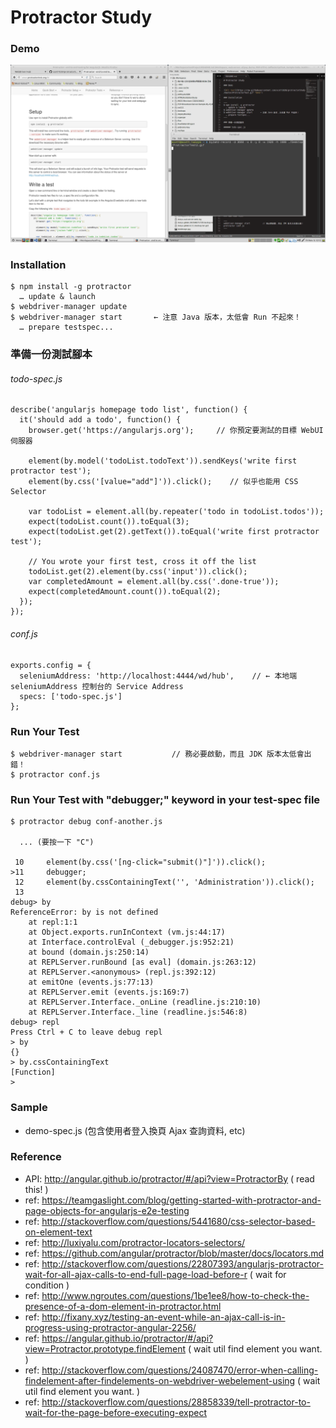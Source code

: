 # Protractor Study

### Demo

![Alt text](https://raw.githubusercontent.com/scott1028/protractorStudy/master/protractorDemo01.gif "Demo")

### Installation

~~~
$ npm install -g protractor
  … update & launch
$ webdriver-manager update
$ webdriver-manager start       ← 注意 Java 版本，太低會 Run 不起來！
  … prepare testspec...
~~~

### 準備一份測試腳本

###### todo-spec.js

~~~
describe('angularjs homepage todo list', function() {
  it('should add a todo', function() {
    browser.get('https://angularjs.org');     // 你預定要測試的目標 WebUI 伺服器

    element(by.model('todoList.todoText')).sendKeys('write first protractor test');
    element(by.css('[value="add"]')).click();    // 似乎也能用 CSS Selector

    var todoList = element.all(by.repeater('todo in todoList.todos'));
    expect(todoList.count()).toEqual(3);
    expect(todoList.get(2).getText()).toEqual('write first protractor test');

    // You wrote your first test, cross it off the list
    todoList.get(2).element(by.css('input')).click();
    var completedAmount = element.all(by.css('.done-true'));
    expect(completedAmount.count()).toEqual(2);
  });
});
~~~

###### conf.js

~~~
exports.config = {
  seleniumAddress: 'http://localhost:4444/wd/hub',    // ← 本地端 seleniumAddress 控制台的 Service Address
  specs: ['todo-spec.js']
};
~~~

### Run Your Test

~~~
$ webdriver-manager start           // 務必要啟動，而且 JDK 版本太低會出錯！
$ protractor conf.js
~~~

### Run Your Test with "debugger;" keyword in your test-spec file

~~~
$ protractor debug conf-another.js
  
  ... (要按一下 "C")

 10     element(by.css('[ng-click="submit()"]')).click();
>11     debugger;
 12     element(by.cssContainingText('', 'Administration')).click();
 13 
debug> by
ReferenceError: by is not defined
    at repl:1:1
    at Object.exports.runInContext (vm.js:44:17)
    at Interface.controlEval (_debugger.js:952:21)
    at bound (domain.js:250:14)
    at REPLServer.runBound [as eval] (domain.js:263:12)
    at REPLServer.<anonymous> (repl.js:392:12)
    at emitOne (events.js:77:13)
    at REPLServer.emit (events.js:169:7)
    at REPLServer.Interface._onLine (readline.js:210:10)
    at REPLServer.Interface._line (readline.js:546:8)
debug> repl
Press Ctrl + C to leave debug repl
> by
{}
> by.cssContainingText
[Function]
> 
~~~

### Sample

- demo-spec.js (包含使用者登入換頁 Ajax 查詢資料, etc)

### Reference

- API: http://angular.github.io/protractor/#/api?view=ProtractorBy ( read this! )
- ref: https://teamgaslight.com/blog/getting-started-with-protractor-and-page-objects-for-angularjs-e2e-testing
- ref: http://stackoverflow.com/questions/5441680/css-selector-based-on-element-text
- ref: http://luxiyalu.com/protractor-locators-selectors/
- ref: https://github.com/angular/protractor/blob/master/docs/locators.md
- ref: http://stackoverflow.com/questions/22807393/angularjs-protractor-wait-for-all-ajax-calls-to-end-full-page-load-before-r ( wait for condition )
- ref: http://www.ngroutes.com/questions/1be1ee8/how-to-check-the-presence-of-a-dom-element-in-protractor.html
- ref: http://fixany.xyz/testing-an-event-while-an-ajax-call-is-in-progress-using-protractor-angular-2256/
- ref: https://angular.github.io/protractor/#/api?view=Protractor.prototype.findElement ( wait util find element you want. )
- ref: http://stackoverflow.com/questions/24087470/error-when-calling-findelement-after-findelements-on-webdriver-webelement-using ( wait util find element you want. )
- ref: http://stackoverflow.com/questions/28858339/tell-protractor-to-wait-for-the-page-before-executing-expect
